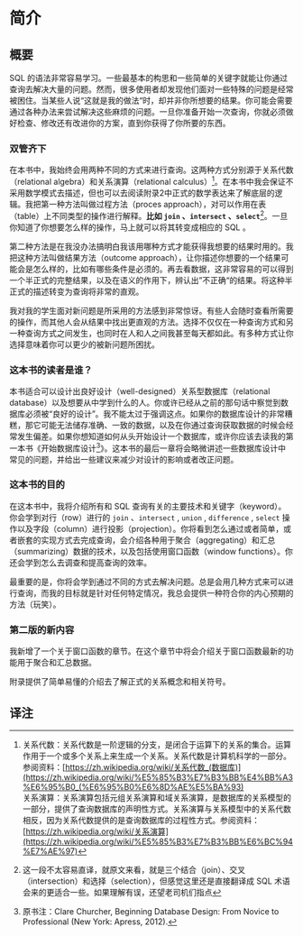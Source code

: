 # 简介

## 概要
SQL 的语法非常容易学习。一些最基本的构思和一些简单的关键字就能让你通过查询去解决大量的问题。然而，很多使用者却发现他们面对一些特殊的问题是经常被困住。当某些人说“这就是我的做法“时，却并非你所想要的结果。你可能会需要通过各种办法来尝试解决这些麻烦的问题。一旦你准备开始一次查询，你就必须做好检查、修改还有改进你的方案，直到你获得了你所要的东西。

### 双管齐下
在本书中，我始终会用两种不同的方式来进行查询。这两种方式分别源于关系代数（relational algebra）和关系演算（relational calculus）[^注0]。在本书中我会保证不采用数学模式去描述，但也可以去阅读附录2中正式的数学表达来了解底层的逻辑。我把第一种方法叫做过程方法（proces approach），对可以作用在表（table）上不同类型的操作进行解释。**比如 `join` 、`intersect` 、`select`**[^注1]。一旦你知道了你想要怎么样的操作，马上就可以将其转变成相应的 SQL 。

第二种方法是在我没办法搞明白我该用哪种方式才能获得我想要的结果时用的。我把这种方法叫做结果方法（outcome approach），让你描述你想要的一个结果可能会是怎么样的，比如有哪些条件是必须的。再去看数据，这非常容易的可以得到一个半正式的完整结果，以及在语义的作用下，辨认出”不正确“的结果。将这种半正式的描述转变为查询将非常的直观。

我对我的学生面对新问题是所采用的方法感到非常惊讶。有些人会随时查看所需要的操作，而其他人会从结果中找出更直观的方法。选择不仅仅在一种查询方式和另一种查询方式之间发生，也同时在人和人之间我甚至每天都如此。有多种方式让你选择意味着你可以更少的被新问题所困扰。

### 这本书的读者是谁？
本书适合可以设计出良好设计（well-designed）关系型数据库（relational database）以及想要从中学到什么的人。你或许已经从之前的那句话中察觉到数据库必须被“良好的设计”。我不能太过于强调这点。如果你的数据库设计的非常糟糕，那它可能无法储存准确、一致的数据，以及在你通过查询获取数据的时候会经常发生偏差。如果你想知道如何从头开始设计一个数据库，或许你应该去读我的第一本书《开始数据库设计[^注2]》。这本书的最后一章将会略微讲述一些数据库设计中常见的问题，并给出一些建议来减少对设计的影响或者改正问题。

### 这本书的目的
在这本书中，我将介绍所有和 SQL 查询有关的主要技术和关键字（keyword）。你会学到对行（row）进行的 `join` 、`intersect` , `union` , `difference` , `select` 操作以及字段（column）进行投影（projection）。你将看到怎么通过或者简单，或者嵌套的实现方式去完成查询，会介绍各种用于聚合（aggregating）和汇总（summarizing）数据的技术，以及包括使用窗口函数（window functions）。你还会学到怎么去调查和提高查询的效率。

最重要的是，你将会学到通过不同的方式去解决问题。总是会用几种方式来可以进行查询，而我的目标就是针对任何特定情况，我总会提供一种符合你的内心预期的方法（玩笑）。

### 第二版的新内容
我新增了一个关于窗口函数的章节。在这个章节中将会介绍关于窗口函数最新的功能用于聚合和汇总数据。

附录提供了简单易懂的介绍去了解正式的关系概念和相关符号。

## 译注
[^注0]: 关系代数：关系代数是一阶逻辑的分支，是闭合于运算下的关系的集合。运算作用于一个或多个关系上来生成一个关系。关系代数是计算机科学的一部分。参阅资料：[https://zh.wikipedia.org/wiki/关系代数_(数据库)](https://zh.wikipedia.org/wiki/%E5%85%B3%E7%B3%BB%E4%BB%A3%E6%95%B0_(%E6%95%B0%E6%8D%AE%E5%BA%93)<br>关系演算：关系演算包括元组关系演算和域关系演算，是数据库的关系模型的一部分，提供了查询数据库的声明性方式。关系演算与关系模型中的关系代数相反，因为关系代数提供的是查询数据库的过程性方式。参阅资料：[https://zh.wikipedia.org/wiki/关系演算](https://zh.wikipedia.org/wiki/%E5%85%B3%E7%B3%BB%E6%BC%94%E7%AE%97)

[^注1]: 这一段不太容易直译，就原文来看，就是三个结合（join）、交叉（intersection）和选择（selection），但感觉这里还是直接翻译成 SQL 术语会来的更适合一些。如果理解有误，还望老司机们指点

[^注2]: 原书注：Clare Churcher, Beginning Database Design: From Novice to Professional (New York: Apress, 2012).
